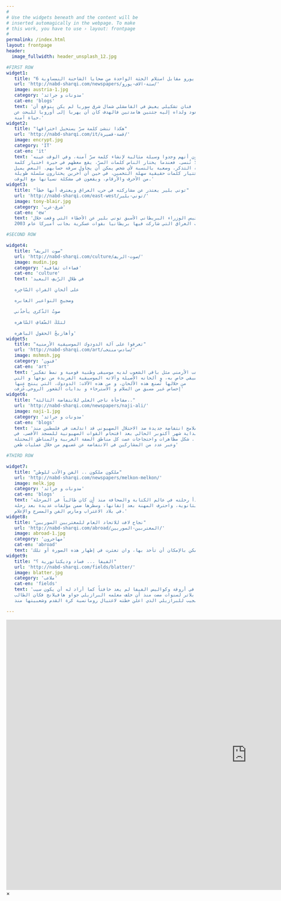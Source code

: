 ```yaml
---
#
# Use the widgets beneath and the content will be
# inserted automagically in the webpage. To make
# this work, you have to use › layout: frontpage
#
permalink: /index.html
layout: frontpage
header:
  image_fullwidth: header_unsplash_12.jpg

#FIRST ROW
widget1:
   title: "6 آلاف يورو مقابل استلام الجثة الواحدة من ضحايا الشاحنة النمساوية"
   url: 'http://nabd-sharqi.com/newspapers/ستة-الاف-يورو/'
   image: austria-1.jpg
   category: 'مدونات و جرائد'
   cat-en: 'blogs'
   text: 'خليل مصطفى، فنان تشكيلي يعيش في القامشلي شمال شرق سوريا لم يكن يتوقع أن
   يعود ولداه إليه جثتين هامدتين فالهدف كان أن يهربا إلى أوروبا للبحث عن
   حياة آمنة.'
widget2:
   title: "هكذا تنشئ كلمة سرّ يستحيل اختراقها"
   url: 'http://nabd-sharqi.com/it/قصة-قصيرة/'
   image: encrypt.jpg
   category: 'IT'
   cat-en: 'it'
   text: 'يزعم باحثون أنهم وجدوا وسيلة مثالية لإنشاء كلمة سرّ آمنة، وفي الوقت عينه
   لا تُنسى. فعندما يختار الناس كلمات السرّ، يقع معظهم في حيرة اختيار كلمة
   سهلة التذكر، وصعبة بالنسبة لأي شخص يمكن أن يحاول سرقة حسابهم. البعض يميل
   لاختيار كلمات حقيقية سهلة التخمين، في حين أن آخرين يختارون سلسلة طويلة
   من الأحرف والأرقام، ويقعون في مشكلة نسيانها مع الوقت.'
widget3:
   title: "توني بلير يعتذر عن مشاركته في حرب العراق ويعترف أنها خطأ"
   url: 'http://nabd-sharqi.com/east-west/توني-بلير/'
   image: tony-blair.jpg
   category: 'شرق-غرب'
   cat-en: 'ew'
   text: 'اعتذر رئيس الوزراء البريطاني الأسبق توني بلير عن الأخطاء التي وقعت خلال
   حرب العراق التي شاركت فيها بريطانيا بقوات عسكرية بجانب أميركا عام 2003،'

#SECOND ROW

widget4:
   title: "صوت الريف"
   url: 'http://nabd-sharqi.com/culture/صوت-الريف/'
   image: mudin.jpg
   category: 'فضاءات ثقافية'
   cat-en: 'culture'
   text: 'في ظلالِ الرّيفِ البعيد

   على ألحانِ الفراتِ السّاحِره

   وضجيجِ النواعير الغابره

   صوتُ الذّكرى يأخذُني

   لتلكَ الضّفافِ السّاهره

   وأهازيجُ الحقولِ الباهره'
widget5:
   title: "تعرفوا على آلة الدودوك الموسيقية الأرمنية"
   url: 'http://nabd-sharqi.com/art/سادس-منتخب/'
   image: mshmsh.jpg
   category: 'فنون'
   cat-en: 'art'
   text: 'إن الشعب الأرمني مثل باقي الشعوب لديه موسيقى وطنية قومية و نمط تفكير
   موسيقي خاص به، و ألحانه الأصيلة وآلاته الموسيقية الفريدة من نوعها و التي
   من خلالها تُصنع هذه الألحان، و من هذه الآلات: الدودوك، التي ينتج عنها
   إحساس غير مسبق من السلام و الاسترخاء و بدايات الشعور الروحي.عُزفت'
widget6:
   title: "مفاجأة ناجي العلي للانتفاضة الثالثة.."
   url: 'http://nabd-sharqi.com/newspapers/naji-ali/'
   image: naji-1.jpg
   category: 'مدونات و جرائد'
   cat-en: 'blogs'
   text: 'وكانت ملامح انتفاضة جديدة ضد الاحتلال الصهيوني قد اندلعت في فلسطين منذ
   بداية شهر أكتوبر الحالي بعد اقتحام القوات الصهيونية للمسجد الأقصى، في
   شكل مظاهرات واحتجاجات عمت كل مناطق الضفة الغربية والمناطق المحتلة ..
   وعبر عدد من المشاركين في الانتفاضة عن غضبهم من خلال عمليات طعن'

#THIRD ROW

widget7:
   title: "ملكون ملكون .. الفن والأدب للوطن"
   url: 'http://nabd-sharqi.com/newspapers/melkon-melkon/'
   image: melk.jpg
   category: 'مدونات و جرائد'
   cat-en: 'blogs'
   text: 'بدأ رحلته في عالم الكتابة والصحافة منذ أن كان طالباً في المرحلة
   الثانوية، واحترف المهنة بعد إتقانها، وسطّرها ضمن مؤلفات عديدة بعد رحلة
   في بلاد الاغتراب ومارس الفن والمسرح والإعلام.'
widget8:
   title: "نجاح لافت للاتحاد العام للمغتربين السوريين"
   url: 'http://nabd-sharqi.com/abroad/المغتربين-السوريين/'
   image: abroad-1.jpg
   category: 'مهاجرون'
   cat-en: 'abroad'
   text: 'إذا ما حاولنا أن نستعرض بعض الصور التي تقرؤها الذاكرة، فإنّها بالتأكيد كثيرة ولا يمكن الإحاطة بها، لأنه لايمكن بالإمكان أن تأخذ بها، وان تعثرت في إظهار هذه الصورة أو تلك'
widget9:
   title: "الفيفا ... فساد وديكتاتورية ؟"
   url: 'http://nabd-sharqi.com/fields/blatter/'
   image: blatter.jpg
   category: 'ملاعب'
   cat-en: 'fields'
   text: 'ما يحدث في أروقة وكواليس الفيفا لم يعد خافتاً كما أراد له أن يكون سيب
   بلاتر لسنوات مضت منذ أن خلف معلمه البرازيلي جواو هافيلانج فكان الطالب
   النجيب للبرازيلي الذي اعلن خطته لاغتيال رومانسية كرة القدم وشعبيتها منذ'

---
```


<div id="videoModal" class="reveal-modal large" data-reveal="">
  <div class="flex-video widescreen vimeo" style="display: block;">
    <iframe width="1280" height="720" src="https://www.youtube.com/embed/3b5zCFSmVvU" frameborder="0" allowfullscreen></iframe>
  </div>
  <a class="close-reveal-modal">&#215;</a>
</div>
